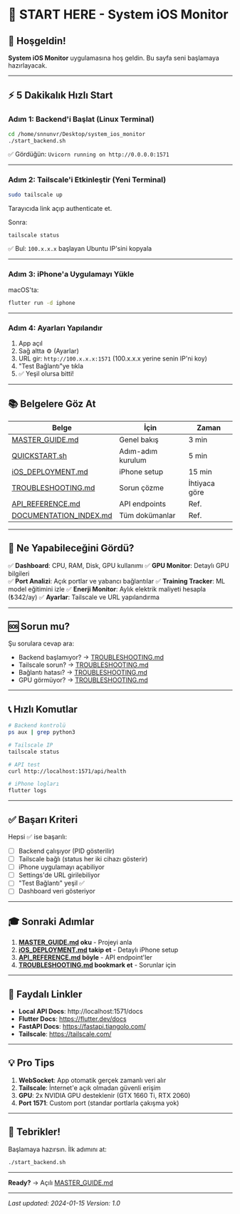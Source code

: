 # 🚀 START HERE - System iOS Monitor

## 📱 Hoşgeldin!

**System iOS Monitor** uygulamasına hoş geldin. Bu sayfa seni başlamaya hazırlayacak.

---

## ⚡ 5 Dakikalık Hızlı Start

### Adım 1: Backend'i Başlat (Linux Terminal)
```bash
cd /home/snnunvr/Desktop/system_ios_monitor
./start_backend.sh
```

✅ Gördüğün: `Uvicorn running on http://0.0.0.0:1571`

---

### Adım 2: Tailscale'i Etkinleştir (Yeni Terminal)
```bash
sudo tailscale up
```

Tarayıcıda link açıp authenticate et.

Sonra:
```bash
tailscale status
```

✅ Bul: `100.x.x.x` başlayan Ubuntu IP'sini kopyala

---

### Adım 3: iPhone'a Uygulamayı Yükle

macOS'ta:
```bash
flutter run -d iphone
```

---

### Adım 4: Ayarları Yapılandır

1. App açıl
2. Sağ altta ⚙️ (Ayarlar)
3. URL gir: `http://100.x.x.x:1571` (100.x.x.x yerine senin IP'ni koy)
4. "Test Bağlantı"ye tıkla
5. ✅ Yeşil olursa bitti!

---

## 📚 Belgelere Göz At

| Belge | İçin | Zaman |
|-------|------|-------|
| [MASTER_GUIDE.md](MASTER_GUIDE.md) | Genel bakış | 3 min |
| [QUICKSTART.sh](QUICKSTART.sh) | Adım-adım kurulum | 5 min |
| [iOS_DEPLOYMENT.md](iOS_DEPLOYMENT.md) | iPhone setup | 15 min |
| [TROUBLESHOOTING.md](TROUBLESHOOTING.md) | Sorun çözme | İhtiyaca göre |
| [API_REFERENCE.md](API_REFERENCE.md) | API endpoints | Ref. |
| [DOCUMENTATION_INDEX.md](DOCUMENTATION_INDEX.md) | Tüm dokümanlar | Ref. |

---

## 🎯 Ne Yapabileceğini Gördü?

✅ **Dashboard**: CPU, RAM, Disk, GPU kullanımı
✅ **GPU Monitor**: Detaylı GPU bilgileri  
✅ **Port Analizi**: Açık portlar ve yabancı bağlantılar
✅ **Training Tracker**: ML model eğitimini izle
✅ **Enerji Monitor**: Aylık elektrik maliyeti hesapla (₺342/ay)
✅ **Ayarlar**: Tailscale ve URL yapılandırma

---

## 🆘 Sorun mu?

Şu sorulara cevap ara:

- Backend başlamıyor? → [TROUBLESHOOTING.md](TROUBLESHOOTING.md#backend-başlamıyor)
- Tailscale sorun? → [TROUBLESHOOTING.md](TROUBLESHOOTING.md#tailscale-sorunları)
- Bağlantı hatası? → [TROUBLESHOOTING.md](TROUBLESHOOTING.md#flexapi-bağlantı-hatası)
- GPU görmüyor? → [TROUBLESHOOTING.md](TROUBLESHOOTING.md#gpu-verisi-görmüyor)

---

## 📞 Hızlı Komutlar

```bash
# Backend kontrolü
ps aux | grep python3

# Tailscale IP
tailscale status

# API test
curl http://localhost:1571/api/health

# iPhone logları
flutter logs
```

---

## ✅ Başarı Kriteri

Hepsi ✅ ise başarılı:

- [ ] Backend çalışıyor (PID gösterilir)
- [ ] Tailscale bağlı (status her iki cihazı gösterir)
- [ ] iPhone uygulamayı açabiliyor
- [ ] Settings'de URL girilebiliyor
- [ ] "Test Bağlantı" yeşil ✅
- [ ] Dashboard veri gösteriyor

---

## 🎓 Sonraki Adımlar

1. **[MASTER_GUIDE.md](MASTER_GUIDE.md) oku** - Projeyi anla
2. **[iOS_DEPLOYMENT.md](iOS_DEPLOYMENT.md) takip et** - Detaylı iPhone setup
3. **[API_REFERENCE.md](API_REFERENCE.md) böyle** - API endpoint'ler
4. **[TROUBLESHOOTING.md](TROUBLESHOOTING.md) bookmark et** - Sorunlar için

---

## 🔗 Faydalı Linkler

- **Local API Docs**: http://localhost:1571/docs
- **Flutter Docs**: https://flutter.dev/docs
- **FastAPI Docs**: https://fastapi.tiangolo.com/
- **Tailscale**: https://tailscale.com/

---

## 💡 Pro Tips

1. **WebSocket**: App otomatik gerçek zamanlı veri alır
2. **Tailscale**: İnternet'e açık olmadan güvenli erişim
3. **GPU**: 2x NVIDIA GPU desteklenir (GTX 1660 Ti, RTX 2060)
4. **Port 1571**: Custom port (standar portlarla çakışma yok)

---

## 🎉 Tebrikler!

Başlamaya hazırsın. İlk adımını at:

```bash
./start_backend.sh
```

---

**Ready?** → Açılı [MASTER_GUIDE.md](MASTER_GUIDE.md)

---

*Last updated: 2024-01-15*
*Version: 1.0*
